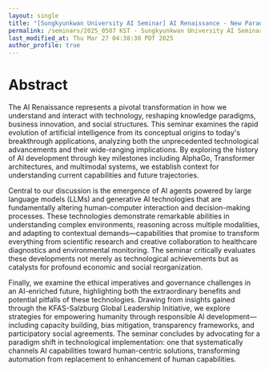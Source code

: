 ```yaml
---
layout: single
title: "[Sungkyunkwan University AI Seminar] AI Renaissance - New Paradigms of Knowledge, Business Innovation, and Social Architecture"
permalink: /seminars/2025_0507 KST - Sungkyunkwan University AI Seminar - AI Renaissance - New Paradigms of Knowledge, Business Innovation, and Social Architecture/abstract
last_modified_at: Thu Mar 27 04:38:30 PDT 2025
author_profile: true
---
```


# Abstract

The AI Renaissance represents a pivotal transformation in how we understand and interact with technology, reshaping knowledge paradigms, business innovation, and social structures. This seminar examines the rapid evolution of artificial intelligence from its conceptual origins to today's breakthrough applications, analyzing both the unprecedented technological advancements and their wide-ranging implications. By exploring the history of AI development through key milestones including AlphaGo, Transformer architectures, and multimodal systems, we establish context for understanding current capabilities and future trajectories.

Central to our discussion is the emergence of AI agents powered by large language models (LLMs) and generative AI technologies that are fundamentally altering human-computer interaction and decision-making processes. These technologies demonstrate remarkable abilities in understanding complex environments, reasoning across multiple modalities, and adapting to contextual demands—capabilities that promise to transform everything from scientific research and creative collaboration to healthcare diagnostics and environmental monitoring. The seminar critically evaluates these developments not merely as technological achievements but as catalysts for profound economic and social reorganization.

Finally, we examine the ethical imperatives and governance challenges in an AI-enriched future, highlighting both the extraordinary benefits and potential pitfalls of these technologies. Drawing from insights gained through the KFAS-Salzburg Global Leadership Initiative, we explore strategies for empowering humanity through responsible AI development—including capacity building, bias mitigation, transparency frameworks, and participatory social agreements. The seminar concludes by advocating for a paradigm shift in technological implementation: one that systematically channels AI capabilities toward human-centric solutions, transforming automation from replacement to enhancement of human capabilities.
